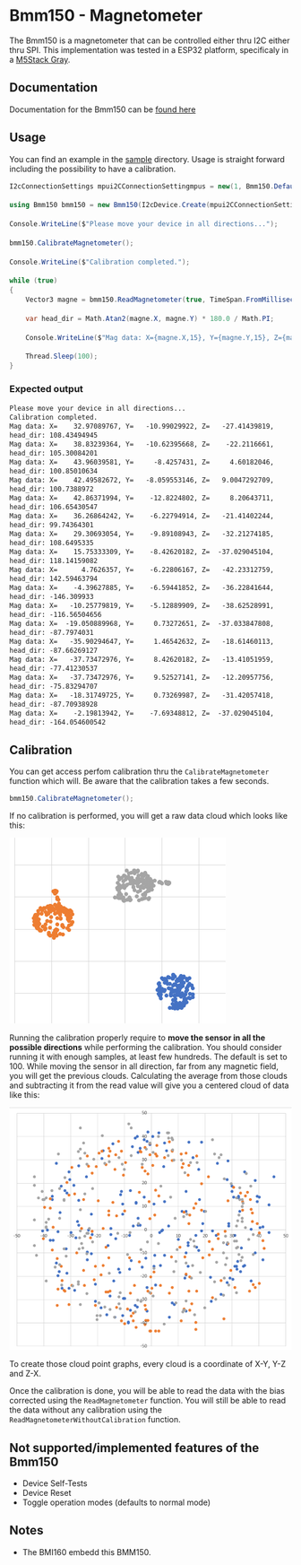 # Bmm150 - Magnetometer

The Bmm150 is a magnetometer that can be controlled either thru I2C either thru SPI.
This implementation was tested in a ESP32 platform, specificaly in a  [M5Stack Gray](https://shop.m5stack.com/products/grey-development-core).

## Documentation

Documentation for the Bmm150 can be [found here](https://www.bosch-sensortec.com/media/boschsensortec/downloads/datasheets/bst-bmm150-ds001.pdf)

## Usage

You can find an example in the [sample](./samples/Bmm150.sample.cs) directory. Usage is straight forward including the possibility to have a calibration.

```csharp
I2cConnectionSettings mpui2CConnectionSettingmpus = new(1, Bmm150.DefaultI2cAddress);

using Bmm150 bmm150 = new Bmm150(I2cDevice.Create(mpui2CConnectionSettingmpus));

Console.WriteLine($"Please move your device in all directions...");

bmm150.CalibrateMagnetometer();

Console.WriteLine($"Calibration completed.");

while (true)
{
    Vector3 magne = bmm150.ReadMagnetometer(true, TimeSpan.FromMilliseconds(11));

    var head_dir = Math.Atan2(magne.X, magne.Y) * 180.0 / Math.PI;

    Console.WriteLine($"Mag data: X={magne.X,15}, Y={magne.Y,15}, Z={magne.Z,15}, head_dir: {head_dir}");

    Thread.Sleep(100);
}
```

### Expected output

```console
Please move your device in all directions...
Calibration completed.
Mag data: X=    32.97089767, Y=   -10.99029922, Z=   -27.41439819, head_dir: 108.43494945
Mag data: X=    38.83239364, Y=   -10.62395668, Z=    -22.2116661, head_dir: 105.30084201
Mag data: X=    43.96039581, Y=     -8.4257431, Z=     4.60182046, head_dir: 100.85010634
Mag data: X=    42.49582672, Y=   -8.059553146, Z=   9.0047292709, head_dir: 100.7388972
Mag data: X=    42.86371994, Y=    -12.8224802, Z=     8.20643711, head_dir: 106.65430547
Mag data: X=    36.26864242, Y=    -6.22794914, Z=   -21.41402244, head_dir: 99.74364301
Mag data: X=    29.30693054, Y=    -9.89108943, Z=   -32.21274185, head_dir: 108.6495335
Mag data: X=    15.75333309, Y=    -8.42620182, Z=  -37.029045104, head_dir: 118.14159082
Mag data: X=      4.7626357, Y=    -6.22806167, Z=   -42.23312759, head_dir: 142.59463794
Mag data: X=    -4.39627885, Y=    -6.59441852, Z=   -36.22841644, head_dir: -146.309933
Mag data: X=   -10.25779819, Y=    -5.12889909, Z=   -38.62528991, head_dir: -116.56504656
Mag data: X=  -19.050889968, Y=     0.73272651, Z=  -37.033847808, head_dir: -87.7974031
Mag data: X=   -35.90294647, Y=     1.46542632, Z=   -18.61460113, head_dir: -87.66269127
Mag data: X=   -37.73472976, Y=     8.42620182, Z=   -13.41051959, head_dir: -77.41230537
Mag data: X=   -37.73472976, Y=     9.52527141, Z=   -12.20957756, head_dir: -75.83294707
Mag data: X=   -18.31749725, Y=     0.73269987, Z=   -31.42057418, head_dir: -87.70938928
Mag data: X=    -2.19813942, Y=    -7.69348812, Z=  -37.029045104, head_dir: -164.054600542
```

## Calibration

You can get access perfom calibration thru the ```CalibrateMagnetometer``` function which will. Be aware that the calibration takes a few seconds.

```csharp
bmm150.CalibrateMagnetometer();
```

If no calibration is performed, you will get a raw data cloud which looks like this:

![raw data](./rawcalib.png)

Running the calibration properly require to **move the sensor in all the possible directions** while performing the calibration. You should consider running it with enough samples, at least few hundreds. The default is set to 100. While moving the sensor in all direction, far from any magnetic field, you will get the previous clouds. Calculating the average from those clouds and subtracting it from the read value will give you a centered cloud of data like this:

![raw data](./corrcalib.png)

To create those cloud point graphs, every cloud is a coordinate of X-Y, Y-Z and Z-X.

Once the calibration is done, you will be able to read the data with the bias corrected using the ```ReadMagnetometer``` function. You will still be able to read the data without any calibration using the ```ReadMagnetometerWithoutCalibration``` function.

## Not supported/implemented features of the Bmm150

* Device Self-Tests
* Device Reset
* Toggle operation modes (defaults to normal mode)

## Notes

* The BMI160 embedd this BMM150.
